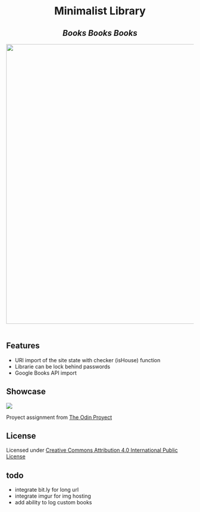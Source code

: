 <div align="center"> 
<h1>Minimalist Library</h1>
<h2><em>Books Books Books</em></h2>
<img src="./" width="750">
</div>
</br>

## Features

- URl import of the site state with checker (isHouse) function
- Librarie can be lock behind passwords
- Google Books API import

## Showcase 

![](./)

Proyect assignment from [The Odin Proyect](https://www.theodinproject.com/lessons/node-path-javascript-library)

## License

Licensed under [Creative Commons Attribution 4.0 International Public License](https://creativecommons.org/licenses/by/4.0/)

## todo
- integrate bit.ly for long url
- integrate imgur for img hosting
- add ability to log custom books